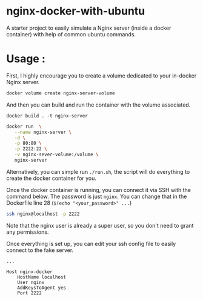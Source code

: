 # nginx-docker-with-ubuntu
A starter project to easily simulate a Nginx server (inside a docker container) with help of common ubuntu commands.

# Usage :

First, I highly encourage you to create a volume dedicated to your in-docker Nginx server.

```bash
docker volume create nginx-server-volume
```

And then you can build and run the container with the volume associated.
```
docker build . -t nginx-server
```

```bash
docker run  \
   --name nginx-server \
   -d \
   -p 80:80 \
   -p 2222:22 \
   -v nginx-sever-volume:/volume \
   nginx-server 
```

Alternatively, you can simple run `./run.sh`, the script will do everything to create the docker container for you.

Once the docker container is running, you can connect it via SSH with the command below. The password is just `nginx`. You can change that in the Dockerfile line 28 (`$(echo "<your_password>" ...`)

```bash
ssh nginx@localhost -p 2222
```

Note that the nginx user is already a super user, so you don't need to grant any permissions.

Once everything is set up, you can edit your ssh config file to easily connect to the fake server.

```
...

Host nginx-docker
    HostName localhost
    User nginx
    AddKeysToAgent yes
    Port 2222
```